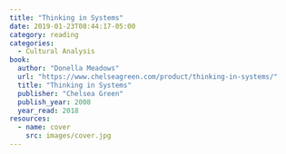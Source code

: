 ```yaml
---
title: "Thinking in Systems"
date: 2019-01-23T08:44:17-05:00
category: reading
categories:
  - Cultural Analysis
book:
  author: "Donella Meadows"
  url: "https://www.chelseagreen.com/product/thinking-in-systems/"
  title: "Thinking in Systems"
  publisher: "Chelsea Green"
  publish_year: 2008
  year_read: 2018
resources:
  - name: cover
    src: images/cover.jpg
---
```


